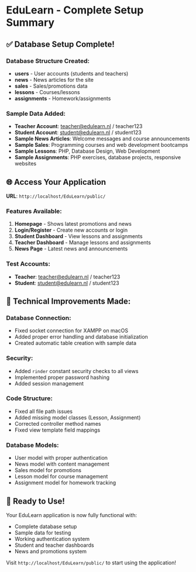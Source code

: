 # EduLearn - Complete Setup Summary

## ✅ Database Setup Complete!

### Database Structure Created:
- **users** - User accounts (students and teachers)
- **news** - News articles for the site
- **sales** - Sales/promotions data
- **lessons** - Courses/lessons
- **assignments** - Homework/assignments

### Sample Data Added:
- **Teacher Account**: teacher@edulearn.nl / teacher123
- **Student Account**: student@edulearn.nl / student123
- **Sample News Articles**: Welcome messages and course announcements
- **Sample Sales**: Programming courses and web development bootcamps
- **Sample Lessons**: PHP, Database Design, Web Development
- **Sample Assignments**: PHP exercises, database projects, responsive websites

## 🌐 Access Your Application

**URL**: `http://localhost/EduLearn/public/`

### Features Available:
1. **Homepage** - Shows latest promotions and news
2. **Login/Register** - Create new accounts or login
3. **Student Dashboard** - View lessons and assignments
4. **Teacher Dashboard** - Manage lessons and assignments
5. **News Page** - Latest news and announcements

### Test Accounts:
- **Teacher**: teacher@edulearn.nl / teacher123
- **Student**: student@edulearn.nl / student123

## 🔧 Technical Improvements Made:

### Database Connection:
- Fixed socket connection for XAMPP on macOS
- Added proper error handling and database initialization
- Created automatic table creation with sample data

### Security:
- Added `rinder` constant security checks to all views
- Implemented proper password hashing
- Added session management

### Code Structure:
- Fixed all file path issues
- Added missing model classes (Lesson, Assignment)
- Corrected controller method names
- Fixed view template field mappings

### Database Models:
- User model with proper authentication
- News model with content management
- Sales model for promotions
- Lesson model for course management
- Assignment model for homework tracking

## 🚀 Ready to Use!

Your EduLearn application is now fully functional with:
- Complete database setup
- Sample data for testing
- Working authentication system
- Student and teacher dashboards
- News and promotions system

Visit `http://localhost/EduLearn/public/` to start using the application!
